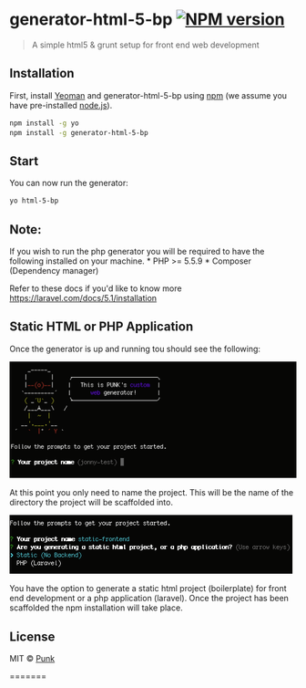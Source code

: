 # generator-html-5-bp [![NPM version][npm-image]][npm-url]
> A simple html5 & grunt setup for front end web development

## Installation

First, install [Yeoman](http://yeoman.io) and generator-html-5-bp using [npm](https://www.npmjs.com/) (we assume you have pre-installed [node.js](https://nodejs.org/)).

```bash
npm install -g yo
npm install -g generator-html-5-bp
```

## Start

You can now run the generator:

```bash
yo html-5-bp
```

## Note:

If you wish to run the php generator you will be required to have the following installed on your machine.
	* PHP >= 5.5.9
	* Composer (Dependency manager)

Refer to these docs if you'd like to know more https://laravel.com/docs/5.1/installation

## Static HTML or PHP Application

Once the generator is up and running tou should see the following:

![Alt text](/readme/screenshots/1.png?raw=true)

At this point you only need to name the project. This will be the name of the directory the project will be scaffolded into.

![Alt text](/readme/screenshots/2.png?raw=true)

You have the option to generate a static html project (boilerplate) for front end development or a php application (laravel). Once the project has been scaffolded the npm installation will take place.


## License

MIT © [Punk]()


[npm-image]: https://badge.fury.io/js/generator-html-5-bp.svg
[npm-url]: https://npmjs.org/package/generator-html-5-bp
=======
